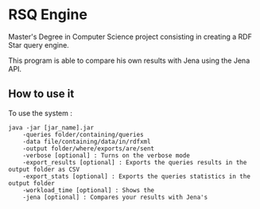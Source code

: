 # RSQ Engine

Master's Degree in Computer Science project consisting in creating a RDF Star query engine.

This program is able to compare his own results with Jena using the Jena API.

## How to use it

To use the system : 

	java -jar [jar_name].jar
		-queries folder/containing/queries
		-data file/containing/data/in/rdfxml
		-output folder/where/exports/are/sent
		-verbose [optional] : Turns on the verbose mode
		-export_results [optional] : Exports the queries results in the output folder as CSV
		-export_stats [optional] : Exports the queries statistics in the output folder
		-workload_time [optional] : Shows the
		-jena [optional] : Compares your results with Jena's
